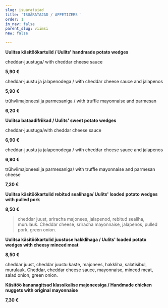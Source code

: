 ```yaml
---
slug: isuaratajad
title: 'ISUÄRATAJAD / APPETIZERS '
order: 1
in_nav: false
parent_slug: viimsi
new: false

---
```

> 

**Uulitsa käsitöökartulid / Uulits' handmade potato wedges**

cheddar-juustuga/ with cheddar cheese sauce

**5,90 €**

<span class="spicy"></span> cheddar-juustu ja jalapenodega  / with cheddar cheese sauce and jalapenos

**5,90** **€**

trühvlimajoneesi ja parmesaniga / with truffle mayonnaise and parmesan

**6,20 €**

**Uulitsa bataadifriikad / Uulits' sweet potato wedges**

cheddar-juustuga/with cheddar cheese sauce

**6,90 €**

cheddar-juustu ja jalapenodega  / with cheddar cheese sauce and jalapenos

**6,90 €** <span class="spicy"></span>

trühvlimajoneesi ja parmesaniga/ with truffle mayonnaise and parmesan cheese

**7,20 €**

**Uulitsa käsitöökartulid rebitud sealihaga/ Uulits' loaded**  **potato wedges with pulled pork**

**8,50 €**

<div class="ellipsis"></div>

> <span class="koostis">cheddar juust, sriracha majonees, jalapenod, rebitud sealiha, murulauk. Cheddar cheese, sriracha mayonnaise, jalapenos, pulled pork, green onion.
>
> <span class="spicy"></span>

**Uulitsa käsitöökartulid juustuse hakklihaga / Uulits' loaded potato wedges with cheesy minced meat**

**8,50 €**

<span class="koostis">cheddar juust, cheddar juustu kaste, majonees, hakkliha, salatisibul, murulauk. Cheddar, cheddar cheese sauce, mayonnaise, minced meat, salad onion, green onion.

**Käsitöö kananagitsad klassikalise majoneesiga / Handmade chicken nuggets with original mayonnaise**

**7,30 €**